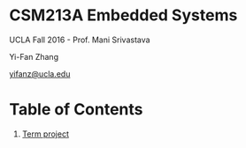 # CSM213A Embedded Systems
UCLA Fall 2016 - Prof. Mani Srivastava

Yi-Fan Zhang

yifanz@ucla.edu

# Table of Contents
1. [Term project](https://github.com/yifanz/CSM213A/tree/master/term-proj)
